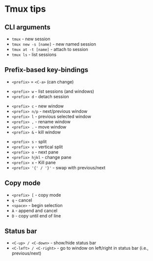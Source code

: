 # Tmux tips

## CLI arguments

- `tmux` - new session
- `tmux new -s [name]` - new named session
- `tmux at -t [name]` - attach to session
- `tmux ls` - list sessions

## Prefix-based key-bindings

* `<prefix>` = `<C-a>` (can change)

- `<prefix> w` - list sessions (and windows)
- `<prefix> d` - detach session

* `<prefix> c` - new window
* `<prefix> n/p` - next/previous window
* `<prefix> l` - previous selected window
* `<prefix> ,` - rename window
* `<prefix> .` - move window
* `<prefix> &` - kill window

- `<prefix> s` - split
- `<prefix> v` - vertical split
- `<prefix> o` - next pane
- `<prefix> hjkl` - change pane
- `<prefix> x` - Kill pane
- `<prefix> '{' / '}'` - swap with previous/next

## Copy mode

- `<prefix> [` - copy mode
- `q` - cancel
- `<space>` - begin selection
- `A` - append and cancel
- `D` - copy until end of line

## Status bar

- `<C-up> / <C-down>` - show/hide status bar
- `<C-left> / <C-right>` - go to window on left/right in status bar (i.e., previous/next)

